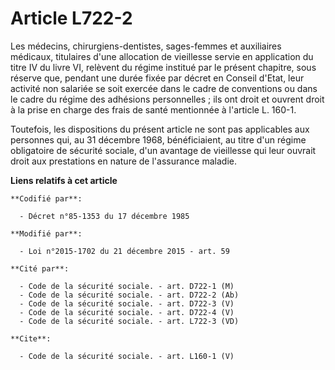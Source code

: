 # Article L722-2

Les médecins, chirurgiens-dentistes, sages-femmes et auxiliaires médicaux, titulaires d'une allocation de vieillesse servie
en application du titre IV du livre VI, relèvent du régime institué par le présent chapitre, sous réserve que, pendant une
durée fixée par décret en Conseil d'Etat, leur activité non salariée se soit exercée dans le cadre de conventions ou dans le
cadre du régime des adhésions personnelles ; ils ont droit et ouvrent droit à la prise en charge des frais de santé
mentionnée à l'article L. 160-1. 

Toutefois, les dispositions du présent article ne sont pas applicables aux personnes qui, au 31 décembre 1968, bénéficiaient,
au titre d'un régime obligatoire de sécurité sociale, d'un avantage de vieillesse qui leur ouvrait droit aux prestations en
nature de l'assurance maladie.

**Liens relatifs à cet article**

	**Codifié par**:

	  - Décret n°85-1353 du 17 décembre 1985

	**Modifié par**:

	  - Loi n°2015-1702 du 21 décembre 2015 - art. 59

	**Cité par**:

	  - Code de la sécurité sociale. - art. D722-1 (M)
	  - Code de la sécurité sociale. - art. D722-2 (Ab)
	  - Code de la sécurité sociale. - art. D722-3 (V)
	  - Code de la sécurité sociale. - art. D722-4 (V)
	  - Code de la sécurité sociale. - art. L722-3 (VD)

	**Cite**:

	  - Code de la sécurité sociale. - art. L160-1 (V)
